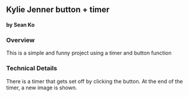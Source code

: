 ## Kylie Jenner button + timer 
#### by Sean Ko 



### Overview
This is a simple and funny project using a timer and button function


### Technical Details

There is a timer that gets set off by clicking the button. At the end of the timer, a new image is shown. 